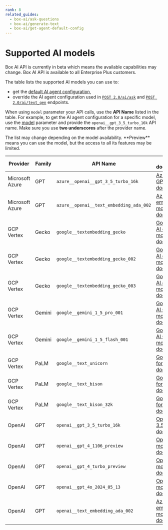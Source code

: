 ```yaml
---
rank: 8
related_guides:
  - box-ai/ask-questions
  - box-ai/generate-text
  - box-ai/get-agent-default-config
---
```


# Supported AI models

<Message type="notice">
Box AI API is currently in beta which means the
available capabilities may change.
Box AI API is available to all Enterprise Plus customers.
</Message>

The table lists the supported AI models you can use to:

- get the [default AI agent configuration][agent],
- override the AI agent configuration used in [`POST 2.0/ai/ask`][ask] and [`POST 2.0/ai/text_gen`][text-gen] endpoints.

When using `model` parameter your API calls, use the **API Name** listed in the table.
For example, to get the AI agent configuration for a specific model, use the [model][ai-model] parameter and provide the `openai__gpt_3_5_turbo_16k` API name.
Make sure you use **two underscores** after the provider name.

<Message type='notice'>
The list may change depending on the model availability.
**Preview** means you can use the model, but the access to all its features
may be limited.
</Message>

| Provider        | Family | API Name                                | External documentation                                                  | Capability | Availability |
| --------------- | ------ | --------------------------------------- | ----------------------------------------------------------------------- | ---------- | ------------ |
| Microsoft Azure | GPT    | `azure__openai__gpt_3_5_turbo_16k`      | [Azure OpenAI GPT-3.5 model documentation][azure-ai-model]              | Chat       | available    |
| Microsoft Azure | GPT    | `azure__openai__text_embedding_ada_002` | [Azure OpenAI embeddings models documentation][azure-ai-embeddings]     | Embeddings | available    |
| GCP Vertex      | Gecko  | `google__textembedding_gecko`           | [Google Vertex AI embeddings models documentation][vertex-ai-model]     | Embeddings | available    |
| GCP Vertex      | Gecko  | `google__textembedding_gecko_002`       | [Google Vertex AI embeddings model documentation][vertex-ai-model]      | Embeddings | available    |
| GCP Vertex      | Gecko  | `google__textembedding_gecko_003`       | [Google Vertex AI embeddings model documentation][vertex-ai-model]      | Embeddings | available    |
| GCP Vertex      | Gemini | `google__gemini_1_5_pro_001`            | [Google Vertex AI Gemini models documentation][vertex-ai-gemini-models] | Chat       | preview      |
| GCP Vertex      | Gemini | `google__gemini_1_5_flash_001`          | [Google Vertex AI Gemini models documentation][vertex-ai-gemini-models] | Chat       | preview      |
| GCP Vertex      | PaLM   | `google__text_unicorn`                  | [Google PaLM 2 for Text model documentation][vertex-text-models]        | Chat       | available    |
| GCP Vertex      | PaLM   | `google__text_bison`                    | [Google PaLM 2 for Text model documentation][vertex-text-models]        | Chat       | available    |
| GCP Vertex      | PaLM   | `google__text_bison_32k`                | [Google PaLM 2 for Text model documentation][vertex-text-models]        | Chat       | available    |
| OpenAI          | GPT    | `openai__gpt_3_5_turbo_16k`             | [OpenAI GPT-3.5 model documentation][openai-gpt-3-5-model]              | Chat       | available in Beta only   |
| OpenAI          | GPT    | `openai__gpt_4_1106_preview`            | [OpenAI GPT-4 models documentation][openai-gpt-4-models]                | Chat       | available in Beta only    |
| OpenAI          | GPT    | `openai__gpt_4_turbo_preview`           | [OpenAI GPT-4 models documentation][openai-gpt-4-models]                | Chat       | available in Beta only   |
| OpenAI          | GPT    | `openai__gpt_4o_2024_05_13`             | [OpenAI GPT-4 models documentation][openai-gpt-4-models]                | Chat       | available in Beta only    |
| OpenAI          | GPT    | `openai__text_embedding_ada_002`        | [Azure OpenAI embeddings models documentation][openai-embeddings]       | Embeddings | available in Beta only    |

[ask]: e://post_ai_ask
[text-gen]: e://post_ai_text_gen
[agent]: e://get_ai_agent_default
[openai-gpt-3-5-model]: https://platform.openai.com/docs/models/gpt-3-5-turbo
[azure-ai-model]: https://learn.microsoft.com/en-us/azure/ai-services/openai/concepts/models#gpt-35
[vertex-ai-model]: https://cloud.google.com/vertex-ai/generative-ai/docs/learn/models#models
[vertex-ai-gemini-models]: https://cloud.google.com/vertex-ai/generative-ai/docs/learn/models#gemini-models
[vertex-text-models]: https://cloud.google.com/vertex-ai/generative-ai/docs/model-reference/text
[openai-gpt-4-models]: https://platform.openai.com/docs/models/gpt-4-and-gpt-4-turbo
[azure-ai-embeddings]: https://learn.microsoft.com/en-us/azure/ai-services/openai/concepts/models#embeddings
[openai-embeddings]: https://platform.openai.com/docs/models/embeddings
[ai-model]: e://get-ai-agent-default#param-model

